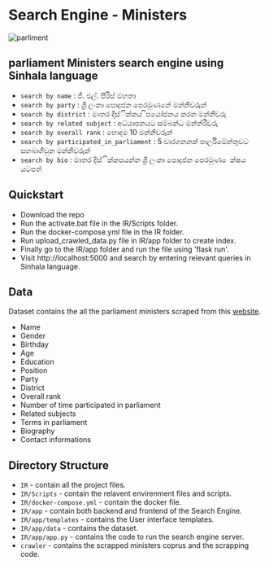 # Search Engine - Ministers

![parliment](https://user-images.githubusercontent.com/47809365/142301933-49477a6e-2c0f-457a-b139-f154275c7ab9.JPG)


## parliament Ministers search engine using Sinhala language

* `search by name` : ජී. එල්. පීරිස් මහතා
* `search by party` : ශ්‍රී ලංකා පොදුජන පෙරමුණනේ මන්නීවරුන්
* `search by district` : මාතර දිස්ික්කය ිපයෝජනය කරන මන්නීවරු
* `search by related subject` : අධ්යාපනයට සම්බන්ධ මන්ත්රීවරු
* `search by overall rank` : හොදම 10 මන්නීවරුන්
* `search by participated_in_parliament` : 5 වාරගනනක් පාර්ලිමේන්තුවට සහබාගීවුන මන්නීවරුන්
* `search by bio` : මාතර දිස්ික්කපයන්න ශ්‍රී ලංකා පොදුජන පෙරමුණ ෙක්ෂය යටපත්

## Quickstart

* Download the repo
* Run the activate.bat file in the IR/Scripts folder.
* Run the docker-compose.yml file in the IR folder.
* Run upload_crawled_data.py file in IR/app folder to create index.
* Finally go to the IR/app folder and run the file using 'flask run'.
* Visit http://localhost:5000 and search by entering relevant queries in Sinhala language.


## Data

Dataset contains the all the parliament ministers scraped from this [website](http://www.manthri.lk/si/politicians). 

* Name
* Gender
* Birthday
* Age
* Education
* Position
* Party
* District
* Overall rank
* Number of time participated in parliament
* Related subjects
* Terms in parliament
* Biography
* Contact informations

## Directory Structure

* `IR` - contain all the project files.
* `IR/Scripts` - contain the relavent envirenment files and scripts.
* `IR/docker-compose.yml` - contain the docker file.
* `IR/app` - contain both backend and frontend of the Search Engine.
* `IR/app/templates` - contains the User interface templates.
* `IR/app/data` - contains the dataset.
* `IR/app/app.py` - contains the code to run the search engine server.
* `crawler` - contains the scrapped ministers coprus and the scrapping code.

